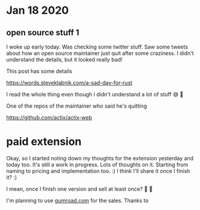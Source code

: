 # Jan 18 2020

## open source stuff 1

I woke up early today. Was checking some twitter stuff. Saw some tweets
about how an open source maintainer just quit after some craziness. I
didn't understand the details, but it looked really bad!

This post has some details 

https://words.steveklabnik.com/a-sad-day-for-rust

I read the whole thing even though I didn't understand a lot of stuff 😅
🙈

One of the repos of the maintainer who said he's quitting

https://github.com/actix/actix-web

# paid extension

Okay, so I started noting down my thoughts for the extension yesterday
and today too. It's still a work in progress. Lots of thoughts on it.
Starting from naming to pricing and implementation too. :) I think I'll
share it once I finish it? :)

I mean, once I finish one version and sell at least once? 🤔 🙈

I'm planning to use [gumroad.com](https://gumroad.com) for the sales.
Thanks to 